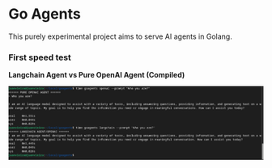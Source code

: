 # Go Agents

This purely experimental project aims to serve AI agents in Golang.

### First speed test

**Langchain Agent vs Pure OpenAI Agent (Compiled)**

<img src="img/speed-test-compiled.png">
